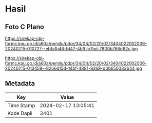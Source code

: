 # Hasil

## Foto C Plano

https://sirekap-obj-formc.kpu.go.id/a60a/pemilu/pdpr/34/04/02/20/02/3404022002006-20240215-010727--ebfafb46-bf47-4bff-b7bd-7800b766d82c.jpg

https://sirekap-obj-formc.kpu.go.id/a60a/pemilu/pdpr/34/04/02/20/02/3404022002006-20240215-013459--82b6d15d-14bf-4881-8369-d0b650033644.jpg


## Metadata

| Key        | Value               |
| ---------- | ------------------- |
| Time Stamp | 2024-02-17 13:05:41 |
| Kode Dapil | 3401                |



